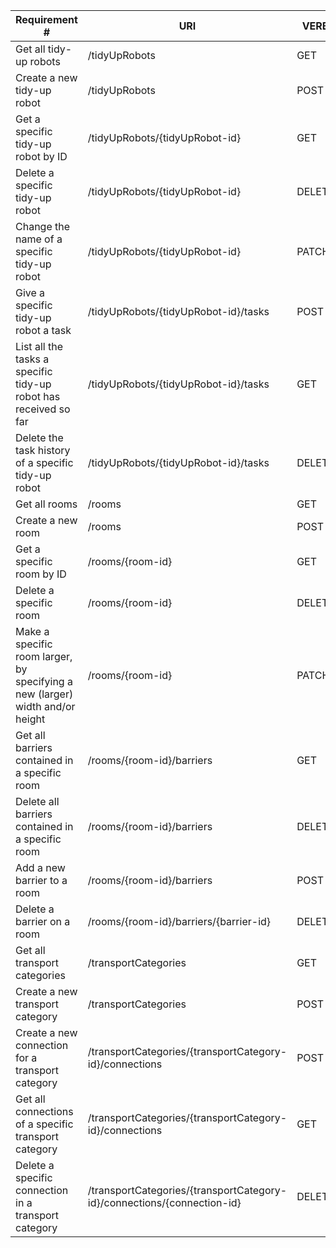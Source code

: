 |Requirement # | URI | VERB |
|---|---|---|
| Get all tidy-up robots                                                                      |/tidyUpRobots | GET|
| Create a new tidy-up robot                                                                  |/tidyUpRobots |POST |
| Get a specific tidy-up robot by ID                                                          | /tidyUpRobots/{tidyUpRobot-id} | GET |
| Delete a specific tidy-up robot                                                             |/tidyUpRobots/{tidyUpRobot-id} | DELETE|
| Change the name of a specific tidy-up robot                                                 |/tidyUpRobots/{tidyUpRobot-id} |PATCH |
| Give a specific tidy-up robot a task                                         |/tidyUpRobots/{tidyUpRobot-id}/tasks | POST|
| List all the tasks a specific tidy-up robot has received so far                        |/tidyUpRobots/{tidyUpRobot-id}/tasks |GET |
| Delete the task history of a specific tidy-up robot                                    |/tidyUpRobots/{tidyUpRobot-id}/tasks |DELETE |
| Get all rooms                                                                 |/rooms |GET |
| Create a new room                                                             | /rooms|POST |
| Get a specific room by ID                                                     | /rooms/{room-id}|GET |
| Delete a specific room                                                        | /rooms/{room-id}|DELETE |
| Make a specific room larger, by specifying a new (larger) width and/or height | /rooms/{room-id}|PATCH |
| Get all barriers contained in a specific room                                  | /rooms/{room-id}/barriers| GET|
| Delete all barriers contained in a specific room                               |/rooms/{room-id}/barriers | DELETE|
| Add a new barrier to a room                                                    |/rooms/{room-id}/barriers | POST|
| Delete a barrier on a room                                                     |/rooms/{room-id}/barriers/{barrier-id} | DELETE|
| Get all transport categories                                                            |/transportCategories | GET|
| Create a new transport category                                                        | /transportCategories |POST |
| Create a new connection for a transport category                                       |/transportCategories/{transportCategory-id}/connections  | POST|
| Get all connections of a specific transport category                                   |/transportCategories/{transportCategory-id}/connections |GET |
| Delete a specific connection in a transport category                                   |/transportCategories/{transportCategory-id}/connections/{connection-id} | DELETE|